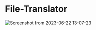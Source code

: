 # File-Translator

![Screenshot from 2023-06-22 13-07-23](https://github.com/Lawand02/File-Translator-/assets/101660711/9a355cda-619b-432a-b5ef-9bc5ac26bda5)
